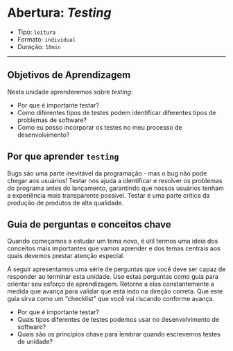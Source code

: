 # Abertura: _Testing_

- Tipo: `leitura`
- Formato: `individual`
- Duração: `10min`

***

## Objetivos de Aprendizagem
Nesta unidade aprenderemos sobre _testing_:

- Por que é importante testar?
- Como diferentes tipos de testes podem identificar diferentes tipos de problemas de software?
- Como eu posso incorporar os testes no meu processo de desenvolvimento?

## Por que aprender `testing`

Bugs são uma parte inevitável da programação - mas o bug não pode chegar aos usuários! Testar nos ajuda a identificar e resolver os problemas do programa antes do lançamento, garantindo que nossos usuários tenham a experiência mais transparente possível. Testar é uma parte crítica da produção de produtos de alta qualidade.

## Guia de perguntas e conceitos chave

Quando começamos a estudar um tema novo, é útil termos uma ideia dos conceitos mais importantes que vamos aprender e dos temas centrais aos quais devemos prestar atenção especial.

A seguir apresentamos uma série de perguntas que você deve ser capaz de responder ao terminar esta unidade. Use estas perguntas como guia para orientar seu esforço de aprendizagem. Retorne a elas constantemente a medida que avança para validar que está indo na direção correta. Que este guia sirva como um "checklist" que você vai riscando conforme avança.

- Por que é importante testar?
- Quais tipos diferentes de testes podemos usar no desenvolvimento de software?
- Quais são os princípios chave para lembrar quando escrevemos testes de unidade?
